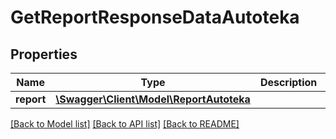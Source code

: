 # GetReportResponseDataAutoteka

## Properties
Name | Type | Description | Notes
------------ | ------------- | ------------- | -------------
**report** | [**\Swagger\Client\Model\ReportAutoteka**](ReportAutoteka.md) |  | [optional] 

[[Back to Model list]](../../README.md#documentation-for-models) [[Back to API list]](../../README.md#documentation-for-api-endpoints) [[Back to README]](../../README.md)

